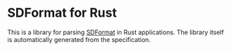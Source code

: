 # SDFormat for Rust

This is a library for parsing [SDFormat](https://sdformat.org/) in Rust applications.
The library itself is automatically generated from the specification.
